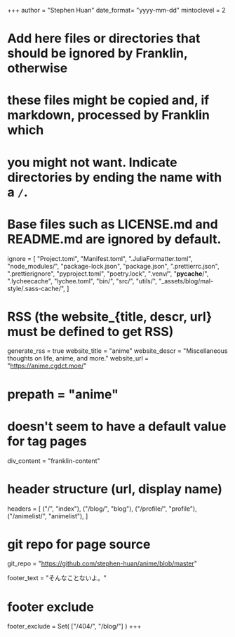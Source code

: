 <!--
Add here global page variables to use throughout your website.
-->
+++
author = "Stephen Huan"
date_format= "yyyy-mm-dd"
mintoclevel = 2

# Add here files or directories that should be ignored by Franklin, otherwise
# these files might be copied and, if markdown, processed by Franklin which
# you might not want. Indicate directories by ending the name with a `/`.
# Base files such as LICENSE.md and README.md are ignored by default.
ignore = [
    "Project.toml",
    "Manifest.toml",
    ".JuliaFormatter.toml",
    "node_modules/",
    "package-lock.json",
    "package.json",
    ".prettierrc.json",
    ".prettierignore",
    "pyproject.toml",
    "poetry.lock",
    ".venv/",
    "__pycache__/",
    ".lycheecache",
    "lychee.toml",
    "bin/",
    "src/",
    "utils/",
    "_assets/blog/mal-style/.sass-cache/",
]

# RSS (the website_{title, descr, url} must be defined to get RSS)
generate_rss = true
website_title = "anime"
website_descr = "Miscellaneous thoughts on life, anime, and more."
website_url   = "https://anime.cgdct.moe/"
# prepath = "anime"

# doesn't seem to have a default value for tag pages
div_content = "franklin-content"

# header structure (url, display name)
headers = [
    ("/", "index"),
    ("/blog/", "blog"),
    ("/profile/", "profile"),
    ("/animelist/", "animelist"),
]

# git repo for page source
git_repo = "https://github.com/stephen-huan/anime/blob/master"

footer_text = "そんなことないよ。"

# footer exclude
footer_exclude = Set(
    ["/404/", "/blog/"]
)
+++
